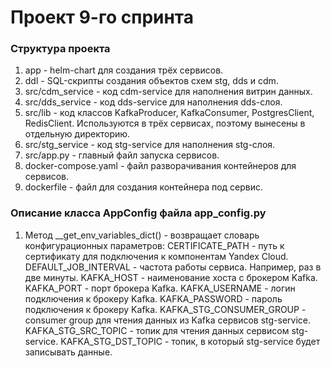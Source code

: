 # Проект 9-го спринта

### Структура проекта
1. app - helm-chart для создания трёх сервисов.
2. ddl - SQL-скрипты создания объектов схем stg, dds и cdm.
3. src/cdm_service - код cdm-service для наполнения витрин данных.
4. src/dds_service - код dds-service для наполнения dds-слоя.
5. src/lib - код классов KafkaProducer, KafkaConsumer, PostgresClient, RedisClient. Используются в трёх сервисах, поэтому вынесены в отдельную директорию.
6. src/stg_service - код stg-service для наполнения stg-слоя.
7. src/app.py - главный файл запуска сервисов.
8. docker-compose.yaml - файл разворачивания контейнеров для сервисов.
9. dockerfile - файл для создания контейнера под сервис.

### Описание класса AppConfig файла app_config.py
1. Метод __get_env_variables_dict() - возвращает словарь конфигурационных параметров:
    CERTIFICATE_PATH - путь к сертификату для подключения к компонентам Yandex Cloud.
	DEFAULT_JOB_INTERVAL - частота работы сервиса. Например, раз в две минуты.
	KAFKA_HOST - наименование хоста с брокером Kafka.
	KAFKA_PORT - порт брокера Kafka.
	KAFKA_USERNAME - логин подключения к брокеру Kafka.
	KAFKA_PASSWORD - пароль подключения к брокеру Kafka.
	KAFKA_STG_CONSUMER_GROUP - consumer group для чтения данных из Kafka сервисов stg-service.
	KAFKA_STG_SRC_TOPIC - топик для чтения данных сервисом stg-service.
	KAFKA_STG_DST_TOPIC - топик, в который stg-service будет записывать данные.
